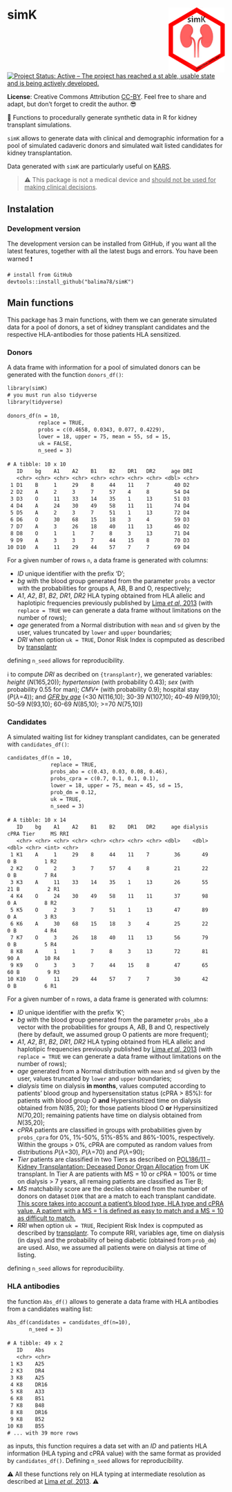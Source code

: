 
<!-- README.md is generated from README.Rmd. Please edit that file -->

# simK <img src="man/figures/logo.png" height="150" align="right"/>

[![Project Status: Active – The project has reached a st able, usable
state and is being actively
developed.](https://www.repostatus.org/badges/latest/active.svg)](https://www.repostatus.org/#active)

**License**: Creative Commons Attribution
[CC-BY](https://creativecommons.org/licenses/by/2.0/). Feel free to
share and adapt, but don’t forget to credit the author. :sunglasses:

:dart: Functions to procedurally generate synthetic data in R for kidney
transplant simulations.

`simK` allows to generate data with clinical and demographic information
for a pool of simulated cadaveric donors and simulated wait listed
candidates for kidney transplantation.

Data generated with `simK` are particularly useful on
[KARS](https://balima.shinyapps.io/kars/).

> :warning: This package is not a medical device and <ins>should not be
> used for making clinical decisions</ins>.

## Instalation

### Development version

The development version can be installed from GitHub, if you want all
the latest features, together with all the latest bugs and errors. You
have been warned :exclamation:

    # install from GitHub
    devtools::install_github("balima78/simK")

## Main functions

This package has 3 main functions, with them we can generate simulated
data for a pool of donors, a set of kidney transplant candidates and the
respective HLA-antibodies for those patients HLA sensitized.

### Donors

A data frame with information for a pool of simulated donors can be
generated with the function `donors_df()`:

    library(simK)
    # you must run also tidyverse
    library(tidyverse)

    donors_df(n = 10, 
              replace = TRUE, 
              probs = c(0.4658, 0.0343, 0.077, 0.4229), 
              lower = 18, upper = 75, mean = 55, sd = 15, 
              uk = FALSE, 
              n_seed = 3)
              
    # A tibble: 10 x 10
       ID    bg    A1    A2    B1    B2    DR1   DR2     age DRI  
       <chr> <chr> <chr> <chr> <chr> <chr> <chr> <chr> <dbl> <chr>
     1 D1    B     1     29    8     44    11    7        40 D2   
     2 D2    A     2     3     7     57    4     8        54 D4   
     3 D3    O     11    33    14    35    1     13       51 D3   
     4 D4    A     24    30    49    58    11    11       74 D4   
     5 D5    A     2     3     7     51    1     13       72 D4   
     6 D6    O     30    68    15    18    3     4        59 D3   
     7 D7    A     3     26    18    40    11    13       46 D2   
     8 D8    O     1     1     7     8     3     13       71 D4   
     9 D9    A     3     3     7     44    15    8        70 D3   
    10 D10   A     11    29    44    57    7     7        69 D4 

For a given number of rows `n`, a data frame is generated with columns:

-   *ID* unique identifier with the prefix ‘D’;
-   *bg* with the blood group generated from the parameter `probs` a
    vector with the probabilities for groups A, AB, B and O,
    respectively;
-   *A1*, *A2*, *B1*, *B2*, *DR1*, *DR2* HLA typing obtained from HLA
    allelic and haplotipic frequencies previously published by [Lima *et
    al*,
    2013](https://12f11c1f-960a-f627-594d-b8ce276384f7.filesusr.com/ugd/3e838e_dc548dede99a4db5869c3d2c20c2d16f.pdf?index=true)
    (with `replace = TRUE` we can generate a data frame without
    limitations on the number of rows);
-   *age* generated from a Normal distribution with `mean` and `sd`
    given by the user, values truncated by `lower` and `upper`
    boundaries;
-   *DRI* when option `uk = TRUE`, Donor Risk Index is copmputed as
    described by
    [transplantr](https://transplantr.txtools.net/articles/kidney_risk_scores.html)

defining `n_seed` allows for reproducibility.

:information_source: to compute *DRI* as decribed on `{transplantr}`, we
generated variables: *height* (*N*(165,20)); *hypertension* (with
probability 0.43); *sex* (with probability 0.55 for man); *CMV+* (with
probability 0.9); hospital stay (*P*(*λ*=4)); and [*GFR* by
*age*](https://www.kidney.org/atoz/content/gfr) (\<30 *N*(116,10); 30-39
*N*(107,10); 40-49 *N*(99,10); 50-59 *N*(93,10); 60-69 *N*(85,10); \>=70
*N*(75,10))

### Candidates

A simulated waiting list for kidney transplant candidates, can be
generated with `candidates_df()`:

    candidates_df(n = 10, 
                  replace = TRUE,
                  probs_abo = c(0.43, 0.03, 0.08, 0.46),
                  probs_cpra = c(0.7, 0.1, 0.1, 0.1),
                  lower = 18, upper = 75, mean = 45, sd = 15,
                  prob_dm = 0.12,
                  uk = TRUE,
                  n_seed = 3)
                  
    # A tibble: 10 x 14
       ID    bg    A1    A2    B1    B2    DR1   DR2     age dialysis  cPRA Tier     MS RRI  
       <chr> <chr> <chr> <chr> <chr> <chr> <chr> <chr> <dbl>    <dbl> <dbl> <chr> <int> <chr>
     1 K1    A     1     29    8     44    11    7        36       49     0 B         1 R2   
     2 K2    O     2     3     7     57    4     8        21       22     0 B         7 R4   
     3 K3    A     11    33    14    35    1     13       26       55    21 B         2 R1   
     4 K4    O     24    30    49    58    11    11       37       98     0 A         8 R2   
     5 K5    O     2     3     7     51    1     13       47       89     0 A         3 R3   
     6 K6    A     30    68    15    18    3     4        25       22     0 B         4 R4   
     7 K7    O     3     26    18    40    11    13       56       79     0 B         5 R4   
     8 K8    A     1     1     7     8     3     13       72       81    90 A        10 R4   
     9 K9    O     3     3     7     44    15    8        47       65    60 B         9 R3   
    10 K10   O     11    29    44    57    7     7        30       42     0 B         6 R1    
                  

For a given number of `n` rows, a data frame is generated with columns:

-   *ID* unique identifier with the prefix ‘K’;
-   *bg* with the blood group generated from the parameter `probs_abo` a
    vector with the probabilities for groups A, AB, B and O,
    respectively (here by default, we assumed group O patients are more
    frequent);
-   *A1*, *A2*, *B1*, *B2*, *DR1*, *DR2* HLA typing obtained from HLA
    allelic and haplotipic frequencies previously published by [Lima *et
    al*,
    2013](https://12f11c1f-960a-f627-594d-b8ce276384f7.filesusr.com/ugd/3e838e_dc548dede99a4db5869c3d2c20c2d16f.pdf?index=true)
    (with `replace = TRUE` we can generate a data frame without
    limitations on the number of rows);
-   *age* generated from a Normal distribution with `mean` and `sd`
    given by the user, values truncated by `lower` and `upper`
    boundaries;
-   *dialysis* time on dialysis **in months**, values computed according
    to patients’ blood group and hypersensitation status (cPRA > 85%):
    for patients with blood group O **and** Hypersinsitized time on
    dialysis obtained from N(85, 20); for those patients blood O **or**
    Hypersinsitized *N*(70,20); remaining patients have time on dialysis
    obtained from *N*(35,20);
-   *cPRA* patients are classified in groups with probabilities given by
    `probs_cpra` for 0%, 1%-50%, 51%-85% and 86%-100%, respectively.
    Within the groups > 0%, cPRA are computed as random values from
    distributions *P*(*λ*=30), *P*(*λ*=70) and *P*(*λ*=90);
-   *Tier* patients are classified in two Tiers as described on
    [POL186/11 – Kidney Transplantation: Deceased Donor Organ
    Allocation](https://nhsbtdbe.blob.core.windows.net/umbraco-assets-corp/22127/pol186.pdf)
    from UK transplant. In Tier A are patients with MS = 10 or cPRA =
    100% or time on dialysis > 7 years, all remaing patients are
    classified as Tier B;
-   *MS* matchabilily score are the deciles obtained from the number of
    donors on dataset `D10K` that are a match to each transplant
    candidate. [This score takes into account a patient’s blood type,
    HLA type and cPRA value. A patient with a MS = 1 is defined as easy
    to match and a MS = 10 as difficult to
    match.](https://www.odt.nhs.uk/odt-structures-and-standards/odt-hub-programme/kidney-offering-scheme/#:~:text=blood%20group%20match-,Key%20terms,10%20as%20difficult%20to%20match)
-   *RRI* when option `uk = TRUE`, Recipient Risk Index is copmputed as
    described by
    [transplantr](https://transplantr.txtools.net/articles/kidney_risk_scores.html).
    To compute RRI, variables age, time on dialysis (in days) and the
    probability of being diabetic (obtained from `prob_dm`) are used.
    Also, we assumed all patients were on dialysis at time of listing.

defining `n_seed` allows for reproducibility.

### HLA antibodies

the function `Abs_df()` allows to generate a data frame with HLA
antibodies from a candidates waiting list:

    Abs_df(candidates = candidates_df(n=10), 
           n_seed = 3)
           
    # A tibble: 49 x 2
       ID    Abs  
       <chr> <chr>
     1 K3    A25  
     2 K3    DR4  
     3 K8    A25  
     4 K8    DR16 
     5 K8    A33  
     6 K8    B51  
     7 K8    B48  
     8 K8    DR16 
     9 K8    B52  
    10 K8    B55  
    # ... with 39 more rows

as inputs, this function requires a data set with an *ID* and patients
HLA information (HLA typing and cPRA value) with the same format as
provided by `candidates_df()`. Defining `n_seed` allows for
reproducibility.

:warning: All these functions rely on HLA typing at intermediate
resolution as described at [Lima *et al*,
2013](https://12f11c1f-960a-f627-594d-b8ce276384f7.filesusr.com/ugd/3e838e_dc548dede99a4db5869c3d2c20c2d16f.pdf?index=true).
:warning:
